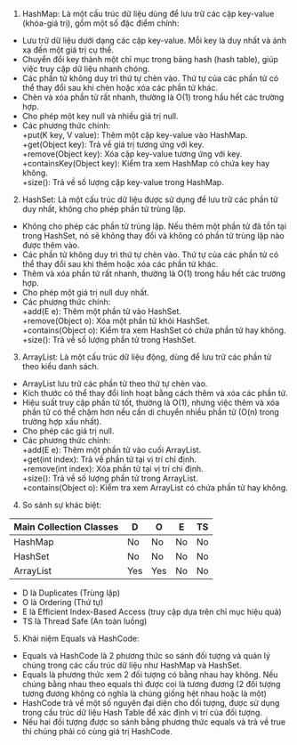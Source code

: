 1.	HashMap: Là một cấu trúc dữ liệu dùng để lưu trữ các cặp key-value (khóa-giá trị), gồm một số đặc điểm chính:
-	Lưu trữ dữ liệu dưới dạng các cặp key-value. Mỗi key là duy nhất và ánh xạ đến một giá trị cụ thể.
-	Chuyển đổi key thành một chỉ mục trong bảng hash (hash table), giúp việc truy cập dữ liệu nhanh chóng.
-	Các phần tử không duy trì thứ tự chèn vào. Thứ tự của các phần tử có thể thay đổi sau khi chèn hoặc xóa các phần tử khác.
-	Chèn và xóa phần tử rất nhanh, thường là O(1) trong hầu hết các trường hợp.
-	Cho phép một key null và nhiều giá trị null.
-	Các phương thức chính:  
+put(K key, V value): Thêm một cặp key-value vào HashMap.  
+get(Object key): Trả về giá trị tương ứng với key.  
+remove(Object key): Xóa cặp key-value tương ứng với key.  
+containsKey(Object key): Kiểm tra xem HashMap có chứa key hay không.  
+size(): Trả về số lượng cặp key-value trong HashMap.

2.	HashSet: Là một cấu trúc dữ liệu được sử dụng để lưu trữ các phần tử duy nhất, không cho phép phần tử trùng lặp.
-	Không cho phép các phần tử trùng lặp. Nếu thêm một phần tử đã tồn tại trong HashSet, nó sẽ không thay đổi và không có phần tử trùng lặp nào được thêm vào.
-	Các phần tử không duy trì thứ tự chèn vào. Thứ tự của các phần tử có thể thay đổi sau khi thêm hoặc xóa các phần tử khác.
-	Thêm và xóa phần tử rất nhanh, thường là O(1) trong hầu hết các trường hợp.
-	Cho phép một giá trị null duy nhất.
-	Các phương thức chính:  
+add(E e): Thêm một phần tử vào HashSet.  
+remove(Object o): Xóa một phần tử khỏi HashSet.  
+contains(Object o): Kiểm tra xem HashSet có chứa phần tử hay không.  
+size(): Trả về số lượng phần tử trong HashSet.

3.	ArrayList: Là một cấu trúc dữ liệu động, dùng để lưu trữ các phần tử theo kiểu danh sách.
-	ArrayList lưu trữ các phần tử theo thứ tự chèn vào.
-	Kích thước có thể thay đổi linh hoạt bằng cách thêm và xóa các phần tử.
-	Hiệu suất truy cập phần tử tốt, thường là O(1), nhưng việc thêm và xóa phần tử có thể chậm hơn nếu cần di chuyển nhiều phần tử (O(n) trong trường hợp xấu nhất).
-	Cho phép các giá trị null.
-	Các phương thức chính:  
+add(E e): Thêm một phần tử vào cuối ArrayList.  
+get(int index): Trả về phần tử tại vị trí chỉ định.  
+remove(int index): Xóa phần tử tại vị trí chỉ định.  
+size(): Trả về số lượng phần tử trong ArrayList.  
+contains(Object o): Kiểm tra xem ArrayList có chứa phần tử hay không.

4.	So sánh sự khác biệt:

| Main Collection Classes | D   | O   | E   | TS  |
|-------------------------|-----|-----|-----|-----|
| HashMap                 | No  | No  | No  | No  |
| HashSet                 | No  | No  | No  | No  |
| ArrayList               | Yes | Yes | No  | No  |


- D là Duplicates (Trùng lặp)
- O là Ordering (Thứ tự)
- E là Efficient Index-Based Access (truy cập dựa trên chỉ mục hiệu quả)
- TS là Thread Safe (An toàn luồng)

5.	Khái niệm Equals và HashCode:
-	Equals và HashCode là 2 phương thức so sánh đối tượng và quản lý chúng trong các cấu trúc dữ liệu như HashMap và HashSet.
-	Equals là phương thức xem 2 đối tượng có bằng nhau hay không. Nếu chúng bằng nhau theo equals thì được coi là tương đương (2 đối tượng tương đương không có nghĩa là chúng giống hệt nhau hoặc là một)
-	HashCode trả về một số nguyên đại diện cho đối tượng, được sử dụng trong cấu trúc dữ liệu Hash Table để xác định vị trí của đối tượng.
-	Nếu hai đối tượng được so sánh bằng phương thức equals và trả về true thì chúng phải có cùng giá trị HashCode.
